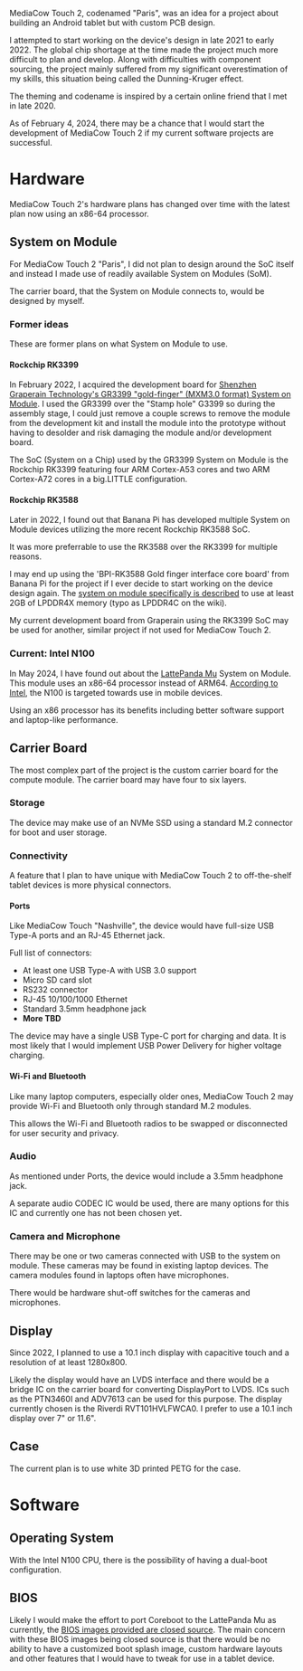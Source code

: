 MediaCow Touch 2, codenamed "Paris", was an idea for a project about building an Android tablet but with custom PCB design.

I attempted to start working on the device's design in late 2021 to early 2022. The global chip shortage at the time made the project much more difficult to plan and develop. Along with difficulties with component sourcing, the project mainly suffered from my significant overestimation of my skills, this situation being called the Dunning-Kruger effect. 

The theming and codename is inspired by a certain online friend that I met in late 2020.

As of February 4, 2024, there may be a chance that I would start the development of MediaCow Touch 2 if my current software projects are successful.

# Hardware
MediaCow Touch 2's hardware plans has changed over time with the latest plan now using an x86-64 processor.

## System on Module
For MediaCow Touch 2 "Paris", I did not plan to design around the SoC itself and instead I made use of readily available System on Modules (SoM).

The carrier board, that the System on Module connects to, would be designed by myself. 

### Former ideas
These are former plans on what System on Module to use. 

#### Rockchip RK3399
In February 2022, I acquired the development board for [Shenzhen Graperain Technology's GR3399 "gold-finger" (MXM3.0 format) System on Module](https://www.graperain.com/ARM-Embedded-RK3399-Development-Board/). I used the GR3399 over the "Stamp hole" G3399 so during the assembly stage, I could just remove a couple screws to remove the module from the development kit and install the module into the prototype without having to desolder and risk damaging the module and/or development board.

The SoC (System on a Chip) used by the GR3399 System on Module is the Rockchip RK3399 featuring four ARM Cortex-A53 cores and two ARM Cortex-A72 cores in a big.LITTLE configuration.

#### Rockchip RK3588
Later in 2022, I found out that Banana Pi has developed multiple System on Module devices utilizing the more recent Rockchip RK3588 SoC.

It was more preferrable to use the RK3588 over the RK3399 for multiple reasons. 

I may end up using the 'BPI-RK3588 Gold finger interface core board' from Banana Pi for the project if I ever decide to start working on the device design again. The [system on module specifically is described](https://wiki.banana-pi.org/BPI-RK3588_Core_board_and_development_Kit) to use at least 2GB of LPDDR4X memory (typo as LPDDR4C on the wiki).

My current development board from Graperain using the RK3399 SoC may be used for another, similar project if not used for MediaCow Touch 2. 

### Current: Intel N100
In May 2024, I have found out about the [LattePanda Mu](https://www.lattepanda.com/lattepanda-mu) System on Module. This module uses an x86-64 processor instead of ARM64. [According to Intel](https://ark.intel.com/content/www/us/en/ark/products/231803/intel-processor-n100-6m-cache-up-to-3-40-ghz.html), the N100 is targeted towards use in mobile devices.

Using an x86 processor has its benefits including better software support and laptop-like performance.

## Carrier Board
The most complex part of the project is the custom carrier board for the compute module. The carrier board may have four to six layers. 

### Storage
The device may make use of an NVMe SSD using a standard M.2 connector for boot and user storage.

### Connectivity
A feature that I plan to have unique with MediaCow Touch 2 to off-the-shelf tablet devices is more physical connectors. 

#### Ports
Like MediaCow Touch "Nashville", the device would have full-size USB Type-A ports and an RJ-45 Ethernet jack.

Full list of connectors:

- At least one USB Type-A with USB 3.0 support
- Micro SD card slot
- RS232 connector
- RJ-45 10/100/1000 Ethernet
- Standard 3.5mm headphone jack
- **More TBD**

The device may have a single USB Type-C port for charging and data. It is most likely that I would implement USB Power Delivery for higher voltage charging.

#### Wi-Fi and Bluetooth
Like many laptop computers, especially older ones, MediaCow Touch 2 may provide Wi-Fi and Bluetooth only through standard M.2 modules.

This allows the Wi-Fi and Bluetooth radios to be swapped or disconnected for user security and privacy.

### Audio
As mentioned under Ports, the device would include a 3.5mm headphone jack. 

A separate audio CODEC IC would be used, there are many options for this IC and currently one has not been chosen yet.

### Camera and Microphone
There may be one or two cameras connected with USB to the system on module. These cameras may be found in existing laptop devices. The camera modules found in laptops often have microphones.

There would be hardware shut-off switches for the cameras and microphones.

## Display
Since 2022, I planned to use a 10.1 inch display with capacitive touch and a resolution of at least 1280x800.

Likely the display would have an LVDS interface and there would be a bridge IC on the carrier board for converting DisplayPort to LVDS. ICs such as the PTN3460I and ADV7613 can be used for this purpose. The display currently chosen is the Riverdi RVT101HVLFWCA0. I prefer to use a 10.1 inch display over 7" or 11.6". 

## Case
The current plan is to use white 3D printed PETG for the case.

# Software

## Operating System
With the Intel N100 CPU, there is the possibility of having a dual-boot configuration.

## BIOS
Likely I would make the effort to port Coreboot to the LattePanda Mu as currently, the [BIOS images provided are closed source](https://github.com/LattePandaTeam/LattePanda-Mu/tree/main/Softwares/BIOS). The main concern with these BIOS images being closed source is that there would be no ability to have a customized boot splash image, custom hardware layouts and other features that I would have to tweak for use in a tablet device. 